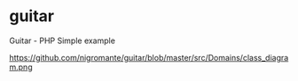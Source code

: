 # guitar
Guitar - PHP Simple example

https://github.com/nigromante/guitar/blob/master/src/Domains/class_diagram.png

